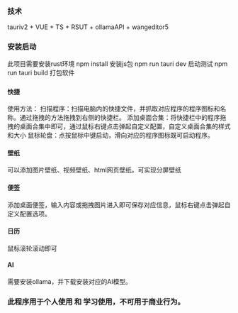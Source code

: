 ### 技术
tauriv2 + VUE + TS + RSUT + ollamaAPI + wangeditor5

### 安装启动
此项目需要安装rust环境
npm install  安装js包
npm run tauri dev 启动测试
npm run tauri build 打包软件
###
#### 快捷
使用方法：
扫描程序：扫描电脑内的快捷文件，并抓取对应程序的程序图标和名称。通过拖拽的方法拖拽到右侧的快捷栏。
添加桌面合集：将快捷栏中的程序拖拽的桌面合集中即可，通过鼠标右键点击弹起自定义配置，自定义桌面合集的样式和大小
鼠标轮盘：点按鼠标中键启动，滑向对应的程序图标既可启动程序。
#### 壁纸
可以添加图片壁纸、视频壁纸、html网页壁纸。可实现分屏壁纸
#### 便签
添加桌面便签，输入内容或拖拽图片进入即可保存对应信息，鼠标右键点击弹起自定义配置选项。
#### 日历
鼠标滚轮滚动即可
#### AI
需要安装ollama，并下载安装对应的AI模型。

### 此程序用于个人使用 和 学习使用，不可用于商业行为。
